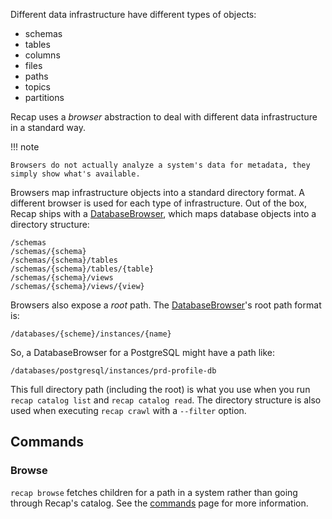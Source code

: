 Different data infrastructure have different types of objects:

* schemas
* tables
* columns
* files
* paths
* topics
* partitions

Recap uses a _browser_ abstraction to deal with different data infrastructure in a standard way.

!!! note

    Browsers do not actually analyze a system's data for metadata, they simply show what's available.

Browsers map infrastructure objects into a standard directory format. A different browser is used for each type of infrastructure. Out of the box, Recap ships with a [DatabaseBrowser](https://github.com/recap-cloud/recap/blob/main/recap/browsers/db.py), which maps database objects into a directory structure:

```
/schemas
/schemas/{schema}
/schemas/{schema}/tables
/schemas/{schema}/tables/{table}
/schemas/{schema}/views
/schemas/{schema}/views/{view}
```

Browsers also expose a _root_ path. The [DatabaseBrowser](https://github.com/recap-cloud/recap/blob/main/recap/browsers/db.py)'s root path format is:

    /databases/{scheme}/instances/{name}

So, a DatabaseBrowser for a PostgreSQL might have a path like:

    /databases/postgresql/instances/prd-profile-db

This full directory path (including the root) is what you use when you run `recap catalog list` and `recap catalog read`. The directory structure is also used when executing `recap crawl` with a `--filter` option.

## Commands

### Browse

`recap browse` fetches children for a path in a system rather than going through Recap's catalog. See the [commands](commands.md#browse) page for more information.
